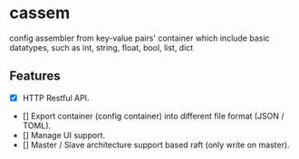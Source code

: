 # cassem
config assembler from key-value pairs' container which include basic datatypes, such as int, string, float, bool, list, dict


## Features

- [x] HTTP Restful API.
- [] Export container (config container) into different file format (JSON / TOML).
- [] Manage UI support.
- [] Master / Slave architecture support based raft (only write on master).